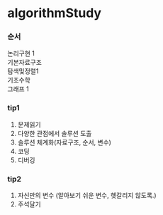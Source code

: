 # algorithmStudy

### 순서
논리구현 1  
기본자료구조  
탐색및정렬1  
기초수학  
그래프 1  

### tip1
1. 문제읽기
2. 다양한 관점에서 솔루션 도출
3. 솔루션 체계화(자료구조, 순서, 변수)
4. 코딩
5. 디버깅

### tip2
1. 자신만의 변수 (알아보기 쉬운 변수, 헷갈리지 않도록.)
2. 주석달기



